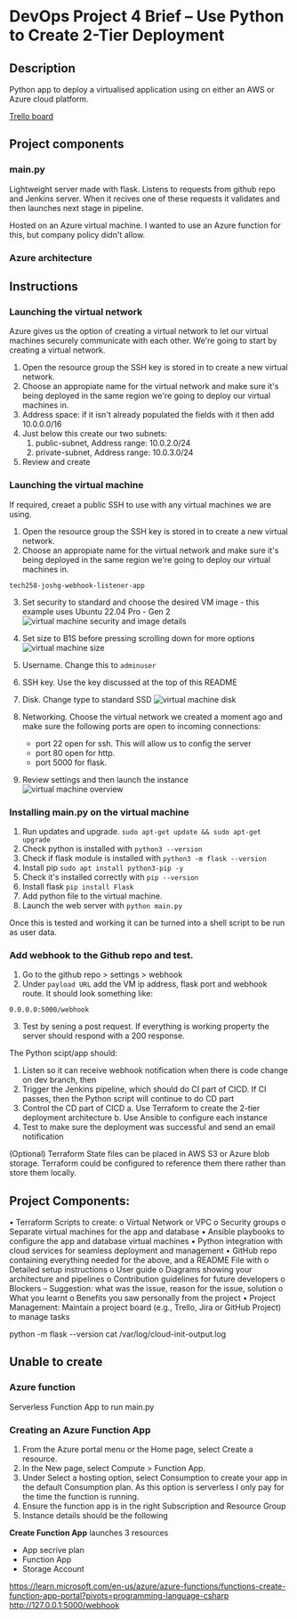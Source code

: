 # DevOps Project 4 Brief – Use Python to Create 2-Tier Deployment

## Description

Python app to deploy a virtualised application using on either an AWS or Azure cloud platform.


[Trello board](https://trello.com/invite/b/66979dd34ef978b944fec84f/ATTI3d27e0656fd0ed093fe31c8a9c4fc8d1F306E3CD/devops-project-4-brief-use-python-to-create-2-tier-deployment)

## Project components

### main.py

Lightweight server made with flask. Listens to requests from github repo and Jenkins server. When it recives one of these requests it validates and then launches next stage in pipeline.

Hosted on an Azure virtual machine. I wanted to use an Azure function for this, but company policy didn't allow.

### Azure architecture



## Instructions

### Launching the virtual network
Azure gives us the option of creating a virtual network to let our virtual machines securely communicate with each other. We're going to start by creating a virtual network.

1) Open the resource group the SSH key is stored in to create a new virtual network.
2) Choose an appropiate name for the virtual network and make sure it's being deployed in the same region we're going to deploy our virtual machines in.
3) Address space: if it isn't already populated the fields with it then add 10.0.0.0/16
4) Just below this create our two subnets:
   1)  public-subnet, Address range: 10.0.2.0/24
   2)  private-subnet, Address range: 10.0.3.0/24
5) Review and create


### Launching the virtual machine
If required, creaet a public SSH to use with any virtual machines we are using.

1) Open the resource group the SSH key is stored in to create a new virtual network.
2) Choose an appropiate name for the virtual network and make sure it's being deployed in the same region we're going to deploy our virtual machines in.
```
tech258-joshg-webhook-listener-app

```
3) Set security to standard and choose the desired VM image - this example uses Ubuntu 22.04 Pro - Gen 2
   ![virtual machine security and image details](./images/azure_security_image.png)
4) Set size to B1S before pressing scrolling down for more options
   ![virtual machine size](./images/azure_size.png)
5) Username. Change this to `adminuser`
   
6) SSH key. Use the key discussed at the top of this README
7) Disk. Change type to standard SSD
   ![virtual machine disk](./images/azure_disk.png)
8) Networking. Choose the virtual network we created a moment ago and make sure the following ports are open to incoming connections:
     - port 22 open for ssh. This will allow us to config the server
     - port 80 open for http.
     - port 5000 for flask.
9)  Review settings and then launch the instance
    ![virtual machine overview](./images/azure_vm_overview.png)


### Installing main.py on the virtual machine
1) Run updates and upgrade.
    `sudo apt-get update && sudo apt-get upgrade`
2) Check python is installed with `python3 --version`
3) Check if flask module is installed with `python3 -m flask --version`
4) Install pip `sudo apt install python3-pip -y`
5) Check it's installed correctly with `pip --version`
6) Install flask `pip install Flask`
7) Add python file to the virtual machine. 
8) Launch the web server with `python main.py`

Once this is tested and working it can be turned into a shell script to be run as user data.

### Add webhook to the Github repo and test.
1) Go to the github repo > settings > webhook
2) Under `payload URL` add the VM ip address, flask port and webhook route. It should look something like:
```
0.0.0.0:5000/webhook
```
3) Test by sening a post request. If everything is working property the server should respond with a 200 response.




The Python scipt/app should:
1.	Listen so it can receive webhook notification when there is code change on dev branch, then
2.	Trigger the Jenkins pipeline, which should do CI part of CICD. If CI passes, then the Python script will continue to do CD part
3.	Control the CD part of CICD
a.	Use Terraform to create the 2-tier deployment architecture
b.	Use Ansible to configure each instance
4.	Test to make sure the deployment was successful and send an email notification

(Optional) Terraform State files can be placed in AWS S3 or Azure blob storage. Terraform could be configured to reference them there rather than store them locally.

## Project Components:
•	Terraform Scripts to create: 
o	Virtual Network or VPC
o	Security groups 
o	Separate virtual machines for the app and database
•	Ansible playbooks to configure the app and database virtual machines
•	Python integration with cloud services for seamless deployment and management
•	GitHub repo containing everything needed for the above, and a README File with
o	Detailed setup instructions
o	User guide 
o	Diagrams showing your architecture and pipelines
o	Contribution guidelines for future developers
o	Blockers – Suggestion: what was the issue, reason for the issue, solution
o	What you learnt
o	Benefits you saw personally from the project
•	Project Management: Maintain a project board (e.g., Trello, Jira or GitHub Project) to manage tasks

python -m flask --version
cat /var/log/cloud-init-output.log


























## Unable to create

### Azure function

Serverless Function App to run main.py

### Creating an Azure Function App

1) From the Azure portal menu or the Home page, select Create a resource.
2) In the New page, select Compute > Function App.
3) Under Select a hosting option, select Consumption to create your app in the default Consumption plan. 
    As this option is serverless I only pay for the time the function is running.
4) Ensure the function app is in the right Subscription and Resource Group
5) Instance details should be the following

**Create Function App** launches 3 resources
- App secrive plan
- Function App
- Storage Account



https://learn.microsoft.com/en-us/azure/azure-functions/functions-create-function-app-portal?pivots=programming-language-csharp
http://127.0.0.1:5000/webhook